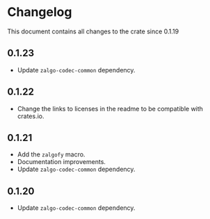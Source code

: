 # Changelog

This document contains all changes to the crate since 0.1.19

## 0.1.23

 - Update `zalgo-codec-common` dependency.

## 0.1.22

 - Change the links to licenses in the readme to be compatible with crates.io.


## 0.1.21

 - Add the `zalgofy` macro.
 - Documentation improvements.
 - Update `zalgo-codec-common` dependency.

## 0.1.20

 - Update `zalgo-codec-common` dependency.